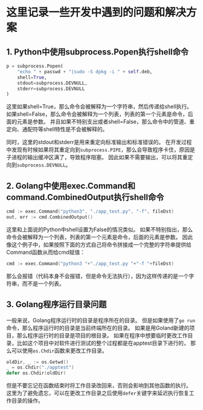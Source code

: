 # 这里记录一些开发中遇到的问题和解决方案
## 1. Python中使用subprocess.Popen执行shell命令

```python
p = subprocess.Popen(
    "echo " + passwd + "|sudo -S dpkg -i " + self.deb,
    shell=True,
    stdout=subprocess.DEVNULL,
    stderr=subprocess.DEVNULL
)
```

这里如果shell=True，那么命令会被解释为一个字符串，然后传递给shell执行。
如果shell=False，那么命令会被解释为一个列表，列表的第一个元素是命令，后面的元素是参数。
并且如果不特别支出或者shell=False，那么命令中的管道、重定向、通配符等shell特性是不会被解释的。

同时，这里的stdout和stderr是用来重定向标准输出和标准错误的。
在开发过程中发现有时候如果将其重定向到`subprocess.PIPE`，那么会导致程序卡住，原因是子进程的输出缓冲区满了，导致程序阻塞。
因此如果不需要输出，可以将其重定向到`subprocess.DEVNULL`。


## 2. Golang中使用exec.Command和command.CombinedOutput执行shell命令

```go
cmd := exec.Command("python3", "./app_test.py", "-f", fileDst)
out, err := cmd.CombinedOutput()
```

这里和上面说的Python中shell设置为False的情况类似。
如果不特别指出，那么命令会被解释为一个列表，列表的第一个元素是命令，后面的元素是参数。
因此像这个例子中，如果按照下面的方式自己将命令拼接成一个完整的字符串提供给Command函数从而给cmd赋值：

```go
cmd := exec.Command("python3 "+"./app_test.py "+"-f "+fileDst)
```

那么会报错（代码本身不会报错，但是命令无法执行），因为这样传递的是一个字符串，而不是一个列表。

## 3. Golang程序运行目录问题

一般来说，Golang程序运行时的目录是程序所在的目录。
但是如果使用了`go run`命令，那么程序运行时的目录是当前终端所在的目录。
如果是用Goland新建的项目，那么程序运行时的目录是项目的根目录。
如果在程序中想要临时更改工作目录，比如这个项目中对软件进行测试的整个过程都是在apptest目录下进行的，
那么可以使用`os.Chdir`函数来更改工作目录。

```go
oldDir, _ := os.Getwd()
_ = os.Chdir("./apptest")
defer os.Chdir(oldDir)
```

但是不要忘记在函数结束时将工作目录改回来，否则会影响到其他函数的执行。
这里为了避免遗忘，可以在更改工作目录之后使用`defer`关键字来延迟执行恢复工作目录的操作。